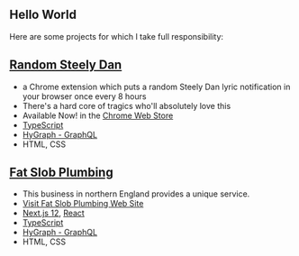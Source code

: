 ## Hello World

Here are some projects for which I take full responsibility:

## [Random Steely Dan](https://github.com/headexpanded/random_steely_dan/blob/main/README.md)

- a Chrome extension which puts a random Steely Dan lyric notification in your browser once every 8 hours
- There's a hard core of tragics who'll absolutely love this
- Available Now! in the [Chrome Web Store](https://chrome.google.com/webstore/detail/random-steely-dan/ohmpmkjhiadganahhcaakeacniikloni?hl=en-GB)
- [TypeScript](https://www.typescriptlang.org/)
- [HyGraph - GraphQL](https://hygraph.com/)
- HTML, CSS

## [Fat Slob Plumbing](https://github.com/headexpanded/fat_slob_plumbing/blob/main/README.md)

- This business in northern England provides a unique service.
- [Visit Fat Slob Plumbing Web Site](https://fat-slob-plumbing.vercel.app/)
- [Next.js 12](https://nextjs.org/), [React](https://react.dev/)
- [TypeScript](https://www.typescriptlang.org/)
- [HyGraph - GraphQL](https://hygraph.com/)
- HTML, CSS

<!---
headexpanded/headexpanded is a ✨ special ✨ repository because its `README.md` (this file) appears on your GitHub profile.
You can click the Preview link to take a look at your changes.
--->
